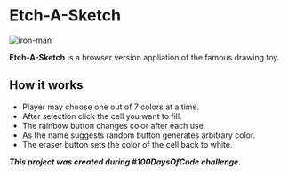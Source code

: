 # Etch-A-Sketch

![iron-man](https://user-images.githubusercontent.com/48876996/57640730-4600ad00-75c4-11e9-9c3a-e296652fccb6.JPG)

**Etch-A-Sketch** is a browser version appliation of the famous drawing toy. 

## How it works
- Player may choose one out of 7 colors at a time.
- After selection click the cell you want to fill.
- The rainbow button changes color after each use.
- As the name suggests random button generates arbitrary color.
- The eraser button sets the color of the cell back to white.

_**This project was created during #100DaysOfCode challenge.**_


